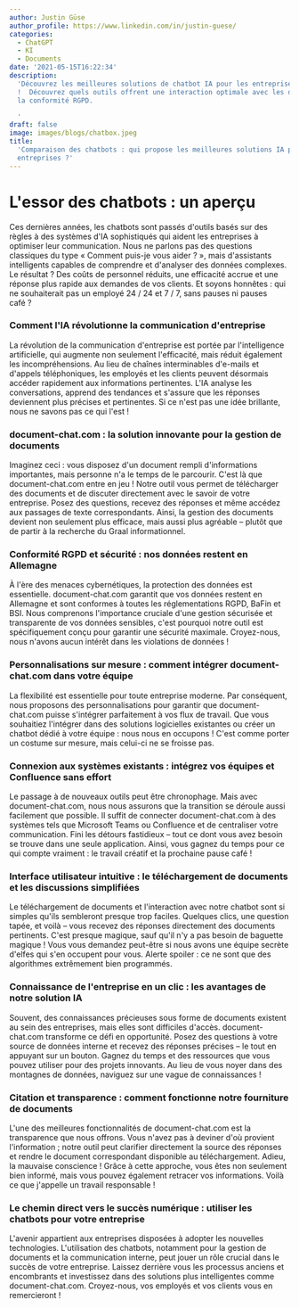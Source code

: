 ```yaml
---
author: Justin Güse
author_profile: https://www.linkedin.com/in/justin-guese/
categories:
  - ChatGPT
  - KI
  - Documents
date: '2021-05-15T16:22:34'
description:
  'Découvrez les meilleures solutions de chatbot IA pour les entreprises
  !  Découvrez quels outils offrent une interaction optimale avec les documents et
  la conformité RGPD.

  '
draft: false
image: images/blogs/chatbox.jpeg
title:
  'Comparaison des chatbots : qui propose les meilleures solutions IA pour les
  entreprises ?'
---
```


# L'essor des chatbots : un aperçu

Ces dernières années, les chatbots sont passés d'outils basés sur des règles à des systèmes d'IA sophistiqués qui aident les entreprises à optimiser leur communication. Nous ne parlons pas des questions classiques du type « Comment puis-je vous aider ? », mais d'assistants intelligents capables de comprendre et d'analyser des données complexes. Le résultat ? Des coûts de personnel réduits, une efficacité accrue et une réponse plus rapide aux demandes de vos clients. Et soyons honnêtes : qui ne souhaiterait pas un employé 24 / 24 et 7 / 7, sans pauses ni pauses café ?

### Comment l'IA révolutionne la communication d'entreprise

La révolution de la communication d'entreprise est portée par l'intelligence artificielle, qui augmente non seulement l'efficacité, mais réduit également les incompréhensions. Au lieu de chaînes interminables d'e-mails et d'appels téléphoniques, les employés et les clients peuvent désormais accéder rapidement aux informations pertinentes. L'IA analyse les conversations, apprend des tendances et s'assure que les réponses deviennent plus précises et pertinentes. Si ce n'est pas une idée brillante, nous ne savons pas ce qui l'est !

### document-chat.com : la solution innovante pour la gestion de documents

Imaginez ceci : vous disposez d'un document rempli d'informations importantes, mais personne n'a le temps de le parcourir. C'est là que document-chat.com entre en jeu ! Notre outil vous permet de télécharger des documents et de discuter directement avec le savoir de votre entreprise. Posez des questions, recevez des réponses et même accédez aux passages de texte correspondants. Ainsi, la gestion des documents devient non seulement plus efficace, mais aussi plus agréable – plutôt que de partir à la recherche du Graal informationnel.

### Conformité RGPD et sécurité : nos données restent en Allemagne

À l'ère des menaces cybernétiques, la protection des données est essentielle. document-chat.com garantit que vos données restent en Allemagne et sont conformes à toutes les réglementations RGPD, BaFin et BSI. Nous comprenons l'importance cruciale d'une gestion sécurisée et transparente de vos données sensibles, c'est pourquoi notre outil est spécifiquement conçu pour garantir une sécurité maximale. Croyez-nous, nous n'avons aucun intérêt dans les violations de données !

### Personnalisations sur mesure : comment intégrer document-chat.com dans votre équipe

La flexibilité est essentielle pour toute entreprise moderne. Par conséquent, nous proposons des personnalisations pour garantir que document-chat.com puisse s'intégrer parfaitement à vos flux de travail. Que vous souhaitiez l'intégrer dans des solutions logicielles existantes ou créer un chatbot dédié à votre équipe : nous nous en occupons ! C'est comme porter un costume sur mesure, mais celui-ci ne se froisse pas.

### Connexion aux systèmes existants : intégrez vos équipes et Confluence sans effort

Le passage à de nouveaux outils peut être chronophage. Mais avec document-chat.com, nous nous assurons que la transition se déroule aussi facilement que possible. Il suffit de connecter document-chat.com à des systèmes tels que Microsoft Teams ou Confluence et de centraliser votre communication. Fini les détours fastidieux – tout ce dont vous avez besoin se trouve dans une seule application. Ainsi, vous gagnez du temps pour ce qui compte vraiment : le travail créatif et la prochaine pause café !

### Interface utilisateur intuitive : le téléchargement de documents et les discussions simplifiées

Le téléchargement de documents et l'interaction avec notre chatbot sont si simples qu'ils sembleront presque trop faciles. Quelques clics, une question tapée, et voilà – vous recevez des réponses directement des documents pertinents. C'est presque magique, sauf qu'il n'y a pas besoin de baguette magique ! Vous vous demandez peut-être si nous avons une équipe secrète d'elfes qui s'en occupent pour vous. Alerte spoiler : ce ne sont que des algorithmes extrêmement bien programmés.

### Connaissance de l'entreprise en un clic : les avantages de notre solution IA

Souvent, des connaissances précieuses sous forme de documents existent au sein des entreprises, mais elles sont difficiles d'accès. document-chat.com transforme ce défi en opportunité. Posez des questions à votre source de données interne et recevez des réponses précises – le tout en appuyant sur un bouton. Gagnez du temps et des ressources que vous pouvez utiliser pour des projets innovants. Au lieu de vous noyer dans des montagnes de données, naviguez sur une vague de connaissances !

### Citation et transparence : comment fonctionne notre fourniture de documents

L'une des meilleures fonctionnalités de document-chat.com est la transparence que nous offrons. Vous n'avez pas à deviner d'où provient l'information ; notre outil peut clarifier directement la source des réponses et rendre le document correspondant disponible au téléchargement. Adieu, la mauvaise conscience ! Grâce à cette approche, vous êtes non seulement bien informé, mais vous pouvez également retracer vos informations. Voilà ce que j'appelle un travail responsable !

### Le chemin direct vers le succès numérique : utiliser les chatbots pour votre entreprise

L'avenir appartient aux entreprises disposées à adopter les nouvelles technologies. L'utilisation des chatbots, notamment pour la gestion de documents et la communication interne, peut jouer un rôle crucial dans le succès de votre entreprise. Laissez derrière vous les processus anciens et encombrants et investissez dans des solutions plus intelligentes comme document-chat.com. Croyez-nous, vos employés et vos clients vous en remercieront !
